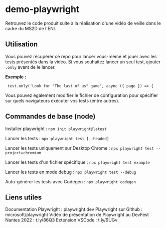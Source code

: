 # demo-playwright

Retrouvez le code produit suite à la réalisation d'une vidéo de veille dans le cadre du MS2D de l'ENI.

## Utilisation

Vous pouvez récupérer ce repo pour lancer vous-même et jouer avec les tests présentés dans la vidéo.
Si vous souhaitez lancer un seul test, ajouter ```.only``` avant de le lancer.

**Exemple :**
```
 test.only('Look for "The last of us" game', async ({ page }) => {
```

Vous pouvez également modifier le fichier de configuration pour spécifier sur quels navigateurs exécuter vos tests (entre autres).

## Commandes de base (node)

Installer playwright : 
```npm init playwright@latest```

Lancer les tests : 
```npx playwright test [--headed]```

Lancer les tests uniquement sur Desktop Chrome :
```npx playwright test --project=chromium```

Lancer les tests d'un fichier spécifique :
```npx playwright test example```

Lancer les tests en mode debug :
```npx playwright test --debug```

Auto-générer les tests avec Codegen :
```npx playwright codegen```

## Liens utiles
Documentation Playwright : playwright.dev
Playwright sur Github : microsoft/playwright
Vidéo de présentation de Playwright au DevFest Nantes 2022 : t.ly/86Q3
Extension VSCode : t.ly/9UGv
